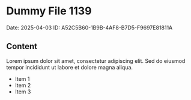 # Dummy File 1139

Date: 2025-04-03
ID: A52C5B60-1B9B-4AF8-B7D5-F9697E81811A

## Content

Lorem ipsum dolor sit amet, consectetur adipiscing elit.
Sed do eiusmod tempor incididunt ut labore et dolore magna aliqua.

* Item 1
* Item 2
* Item 3

